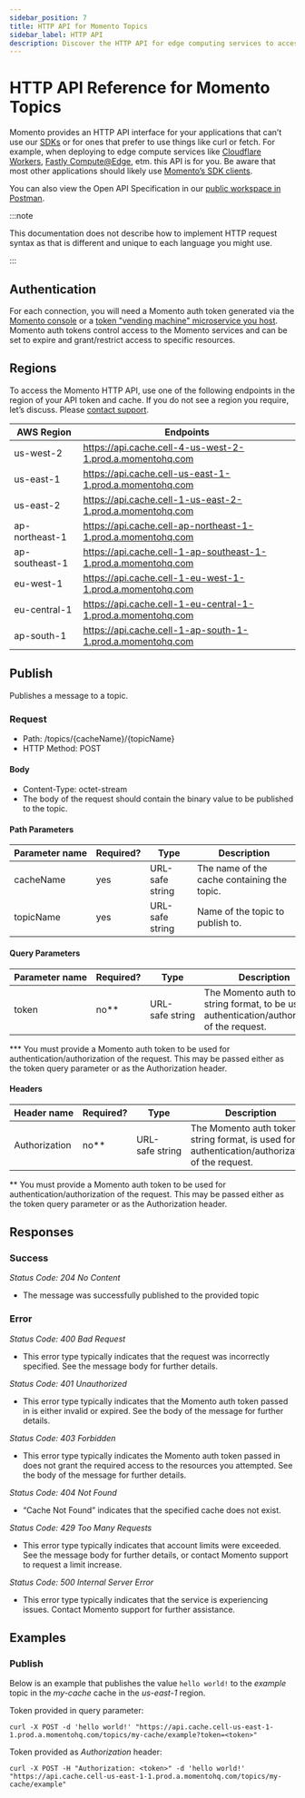 ```yaml
---
sidebar_position: 7
title: HTTP API for Momento Topics
sidebar_label: HTTP API
description: Discover the HTTP API for edge computing services to access pub/sub services.
---
```


# HTTP API Reference for Momento Topics

Momento provides an HTTP API interface for your applications that can’t use our [SDKs](./../) or for ones that prefer to use things like curl or fetch. For example, when deploying to edge compute services like [Cloudflare Workers](https://workers.cloudflare.com/), [Fastly Compute@Edge](https://www.fastly.com/products/edge-compute), etm. this API is for you. Be aware that most other applications should likely use [Momento’s SDK clients](./../).

You can also view the Open API Specification in our [public workspace in Postman](https://www.postman.com/gomomento/workspace/momento-http-api/api/662743a0-471a-41a1-b446-5db596164a00/definition/4765b18e-ba84-4802-9795-ecce9c408062?view=documentation).

:::note

This documentation does not describe how to implement HTTP request syntax as that is different and unique to each language you might use.

:::

## Authentication

For each connection, you will need a Momento auth token generated via the [Momento console](https://console.gomomento.com/tokens) or a [token "vending machine" microservice you host](https://github.com/momentohq/client-sdk-javascript/tree/main/examples/nodejs/token-vending-machine). Momento auth tokens control access to the Momento services and can be set to expire and grant/restrict access to specific resources.

## Regions

To access the Momento HTTP API, use one of the following endpoints in the region of your API token and cache. If you do not see a region you require, let’s discuss. Please [contact support](mailto:support@momentohq.com).

| AWS Region     | Endpoints                                                    |
|----------------|--------------------------------------------------------------|
| us-west-2      | https://api.cache.cell-4-us-west-2-1.prod.a.momentohq.com    |
| us-east-1      | https://api.cache.cell-us-east-1-1.prod.a.momentohq.com      |
| us-east-2      | https://api.cache.cell-1-us-east-2-1.prod.a.momentohq.com    |
| ap-northeast-1 | https://api.cache.cell-ap-northeast-1-1.prod.a.momentohq.com |
| ap-southeast-1 | https://api.cache.cell-1-ap-southeast-1-1.prod.a.momentohq.com|
| eu-west-1      | https://api.cache.cell-1-eu-west-1-1.prod.a.momentohq.com    |
| eu-central-1   | https://api.cache.cell-1-eu-central-1-1.prod.a.momentohq.com |
| ap-south-1     | https://api.cache.cell-1-ap-south-1-1.prod.a.momentohq.com   |

## Publish

Publishes a message to a topic.

### Request

- Path: /topics/{cacheName}/{topicName}
- HTTP Method: POST

#### Body

- Content-Type: octet-stream
- The body of the request should contain the binary value to be published to the topic.

#### Path Parameters

| Parameter&nbsp;name | Required? | Type            | Description                                 |
|---------------------|-----------|-----------------|---------------------------------------------|
| cacheName           | yes       | URL-safe string | The name of the cache containing the topic. |
| topicName           | yes       | URL-safe string | Name of the topic to publish to.            |

#### Query Parameters

| Parameter&nbsp;name | Required? | Type                | Description                                                                                         |
|---------------------|-----------|---------------------|-----------------------------------------------------------------------------------------------------|
| token               | no**     | URL-safe&nbsp;string | The Momento auth token, in string format, to be used for authentication/authorization of the request.|

*** You must provide a Momento auth token to be used for authentication/authorization of the request. This may be passed either as the token query parameter or as the Authorization header.

#### Headers

| Header&nbsp;name | Required? | Type                 | Description                                                                                        |
|------------------|-----------|----------------------|----------------------------------------------------------------------------------------------------|
| Authorization    | no**     | URL-safe&nbsp;string | The Momento auth token, in string format, is used for authentication/authorization of the request. |

** You must provide a Momento auth token to be used for authentication/authorization of the request. This may be passed either as the token query parameter or as the Authorization header.

## Responses

### Success

*Status Code: 204 No Content*

- The message was successfully published to the provided topic

### Error

*Status Code: 400 Bad Request*
- This error type typically indicates that the request was incorrectly specified. See the message body for further details.

*Status Code: 401 Unauthorized*
- This error type typically indicates that the Momento auth token passed in is either invalid or expired. See the body of the message for further details.

*Status Code: 403 Forbidden*
- This error type typically indicates the Momento auth token passed in does not grant the required access to the resources you attempted. See the body of the message for further details.

*Status Code: 404 Not Found*
- “Cache Not Found” indicates that the specified cache does not exist.

*Status Code: 429 Too Many Requests*
- This error type typically indicates that account limits were exceeded. See the message body for further details, or contact Momento support to request a limit increase.

*Status Code: 500 Internal Server Error*
- This error type typically indicates that the service is experiencing issues. Contact Momento support for further assistance.

## Examples

### Publish

Below is an example that publishes the value `hello world!` to the *example* topic in the *my-cache* cache in the *us-east-1* region.

Token provided in query parameter:

`curl -X POST -d 'hello world!' "https://api.cache.cell-us-east-1-1.prod.a.momentohq.com/topics/my-cache/example?token=<token>"`

Token provided as *Authorization* header:

`curl -X POST -H "Authorization: <token>" -d 'hello world!' "https://api.cache.cell-us-east-1-1.prod.a.momentohq.com/topics/my-cache/example"`
